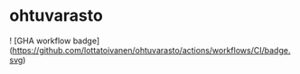 # ohtuvarasto

! [GHA workflow badge] (https://github.com/lottatoivanen/ohtuvarasto/actions/workflows/CI/badge.svg)
